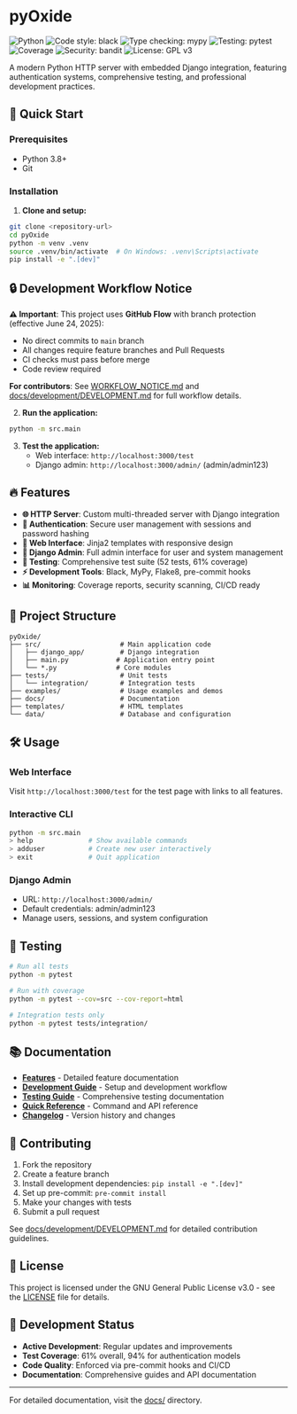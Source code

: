 # pyOxide

<!-- Status Badges -->
![Python](https://img.shields.io/badge/python-3.8%2B-blue)
![Code style: black](https://img.shields.io/badge/code%20style-black-000000.svg)
![Type checking: mypy](https://img.shields.io/badge/type%20checking-mypy-blue)
![Testing: pytest](https://img.shields.io/badge/testing-pytest-green)
![Coverage](https://img.shields.io/badge/coverage-61%25-orange)
![Security: bandit](https://img.shields.io/badge/security-bandit-yellow)
![License: GPL v3](https://img.shields.io/badge/license-GPL%20v3-blue)

A modern Python HTTP server with embedded Django integration, featuring authentication systems, comprehensive testing, and professional development practices.

## 🚀 Quick Start

### Prerequisites
- Python 3.8+
- Git

### Installation

1. **Clone and setup:**
```bash
git clone <repository-url>
cd pyOxide
python -m venv .venv
source .venv/bin/activate  # On Windows: .venv\Scripts\activate
pip install -e ".[dev]"
```

## 🔒 Development Workflow Notice

**⚠️ Important**: This project uses **GitHub Flow** with branch protection (effective June 24, 2025):
- No direct commits to `main` branch
- All changes require feature branches and Pull Requests
- CI checks must pass before merge
- Code review required

**For contributors**: See [WORKFLOW_NOTICE.md](WORKFLOW_NOTICE.md) and [docs/development/DEVELOPMENT.md](docs/development/DEVELOPMENT.md) for full workflow details.

2. **Run the application:**
```bash
python -m src.main
```

3. **Test the application:**
   - Web interface: `http://localhost:3000/test`
   - Django admin: `http://localhost:3000/admin/` (admin/admin123)

## 🔥 Features

- **🌐 HTTP Server**: Custom multi-threaded server with Django integration
- **🔐 Authentication**: Secure user management with sessions and password hashing
- **📱 Web Interface**: Jinja2 templates with responsive design
- **🎨 Django Admin**: Full admin interface for user and system management
- **🧪 Testing**: Comprehensive test suite (52 tests, 61% coverage)
- **⚡ Development Tools**: Black, MyPy, Flake8, pre-commit hooks
- **📊 Monitoring**: Coverage reports, security scanning, CI/CD ready

## 📁 Project Structure

```
pyOxide/
├── src/                    # Main application code
│   ├── django_app/         # Django integration
│   ├── main.py            # Application entry point
│   └── *.py               # Core modules
├── tests/                  # Unit tests
│   └── integration/        # Integration tests
├── examples/               # Usage examples and demos
├── docs/                   # Documentation
├── templates/              # HTML templates
└── data/                   # Database and configuration
```

## 🛠️ Usage

### Web Interface
Visit `http://localhost:3000/test` for the test page with links to all features.

### Interactive CLI
```bash
python -m src.main
> help              # Show available commands
> adduser           # Create new user interactively
> exit              # Quit application
```

### Django Admin
- URL: `http://localhost:3000/admin/`
- Default credentials: admin/admin123
- Manage users, sessions, and system configuration

## 🧪 Testing

```bash
# Run all tests
python -m pytest

# Run with coverage
python -m pytest --cov=src --cov-report=html

# Integration tests only
python -m pytest tests/integration/
```

## 📚 Documentation

- **[Features](docs/FEATURES.md)** - Detailed feature documentation
- **[Development Guide](docs/development/DEVELOPMENT.md)** - Setup and development workflow
- **[Testing Guide](docs/development/TESTING.md)** - Comprehensive testing documentation
- **[Quick Reference](docs/QUICK_REFERENCE.md)** - Command and API reference
- **[Changelog](CHANGELOG.md)** - Version history and changes

## 🤝 Contributing

1. Fork the repository
2. Create a feature branch
3. Install development dependencies: `pip install -e ".[dev]"`
4. Set up pre-commit: `pre-commit install`
5. Make your changes with tests
6. Submit a pull request

See [docs/development/DEVELOPMENT.md](docs/development/DEVELOPMENT.md) for detailed contribution guidelines.

## 📄 License

This project is licensed under the GNU General Public License v3.0 - see the [LICENSE](LICENSE) file for details.

## 🔧 Development Status

- **Active Development**: Regular updates and improvements
- **Test Coverage**: 61% overall, 94% for authentication models
- **Code Quality**: Enforced via pre-commit hooks and CI/CD
- **Documentation**: Comprehensive guides and API documentation

---

For detailed documentation, visit the [docs/](docs/) directory.
